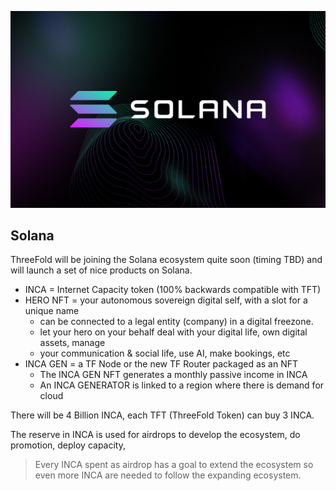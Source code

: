 ![alt text](img/solana.png)

## Solana

ThreeFold will be joining the Solana ecosystem quite soon (timing TBD) and will launch a set of nice products on Solana.

- INCA = 	Internet Capacity token (100% backwards compatible with TFT)
- HERO NFT = 	your autonomous sovereign digital self, with a slot for a unique name
    - can be connected to a legal entity (company) in a digital freezone.
    - let your hero on your behalf deal with your digital life, own digital assets, manage 
	- your communication & social life, use AI, make bookings, etc
- INCA GEN  =  	a TF Node or the new TF Router packaged as an NFT
    - The INCA GEN NFT generates a monthly passive income in INCA
    - An INCA GENERATOR is linked to a region where there is demand for cloud

There will be 4 Billion INCA, each TFT (ThreeFold Token) can buy 3 INCA. 

The reserve in INCA is used for airdrops to develop the ecosystem, do promotion, deploy capacity,

> Every INCA spent as airdrop has a goal to extend the ecosystem so even more INCA are needed to follow the expanding ecosystem.



